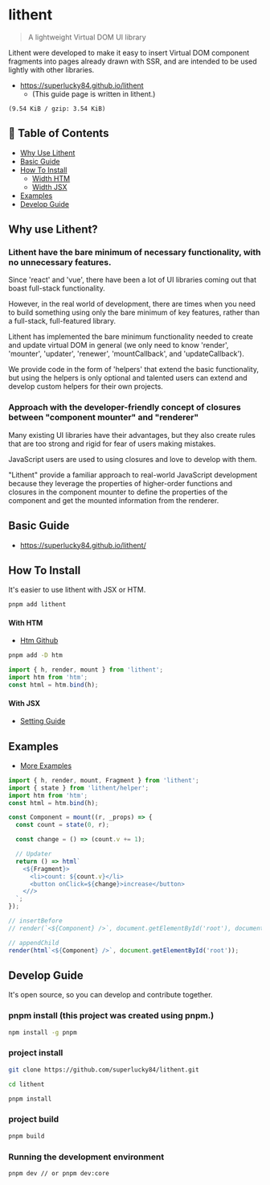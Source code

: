 # lithent

> A lightweight Virtual DOM UI library

Lithent were developed to make it easy to insert Virtual DOM component
fragments into pages already drawn with SSR, and are intended to be
used lightly with other libraries.

- https://superlucky84.github.io/lithent
  - (This guide page is written in lithent.)

`(9.54 KiB / gzip: 3.54 KiB)`

## 🚩 Table of Contents

- [Why Use Lithent](#why-use-lithent)
- [Basic Guide](#basic-guide)
- [How To Install](#how-to-install)
  - [Width HTM](#with-htm)
  - [Width JSX](#with-jsx)
- [Examples](#examples)
- [Develop Guide](#develop-guide)

## Why use Lithent?

### Lithent have the bare minimum of necessary functionality, with no unnecessary features.

Since 'react' and 'vue', there have been a lot of UI libraries coming out that boast full-stack functionality.

However, in the real world of development, there are times when you need to build something using only the bare minimum of key features, rather than a full-stack, full-featured library.

Lithent has implemented the bare minimum functionality needed to create and update virtual DOM in general (we only need to know 'render', 'mounter', 'updater', 'renewer', 'mountCallback', and 'updateCallback').

We provide code in the form of 'helpers' that extend the basic functionality, but using the helpers is only optional and talented users can extend and develop custom helpers for their own projects.

### Approach with the developer-friendly concept of closures between "component mounter" and "renderer"

Many existing UI libraries have their advantages, but they also create rules that are too strong and rigid for fear of users making mistakes.

JavaScript users are used to using closures and love to develop with them.

"Lithent" provide a familiar approach to real-world JavaScript development because they leverage the properties of higher-order functions and closures in the component mounter to define the properties of the component and get the mounted information from the renderer.

## Basic Guide

- https://superlucky84.github.io/lithent/

## How To Install

It's easier to use lithent with JSX or HTM.

```bash
pnpm add lithent
```

#### With HTM

- [Htm Github](https://github.com/developit/htm)

```bash
pnpm add -D htm
```

```js
import { h, render, mount } from 'lithent';
import htm from 'htm';
const html = htm.bind(h);
```

#### With JSX

- [Setting Guide](https://superlucky84.github.io/lithent/#install)

## Examples

- [More Examples](https://superlucky84.github.io/lithent/#examples)

```js
import { h, render, mount, Fragment } from 'lithent';
import { state } from 'lithent/helper';
import htm from 'htm';
const html = htm.bind(h);

const Component = mount((r, _props) => {
  const count = state(0, r);

  const change = () => (count.v += 1);

  // Updater
  return () => html`
    <${Fragment}>
      <li>count: ${count.v}</li>
      <button onClick=${change}>increase</button>
    <//>
  `;
});

// insertBefore
// render(`<${Component} />`, document.getElementById('root'), document.getElementById('nextElement'));

// appendChild
render(html`<${Component} />`, document.getElementById('root'));
```

## Develop Guide

It's open source, so you can develop and contribute together.

### pnpm install (this project was created using pnpm.)

```bash
npm install -g pnpm
```

### project install

```bash
git clone https://github.com/superlucky84/lithent.git

cd lithent

pnpm install
```

### project build

```bash
pnpm build
```

### Running the development environment

```bash
pnpm dev // or pnpm dev:core
```
